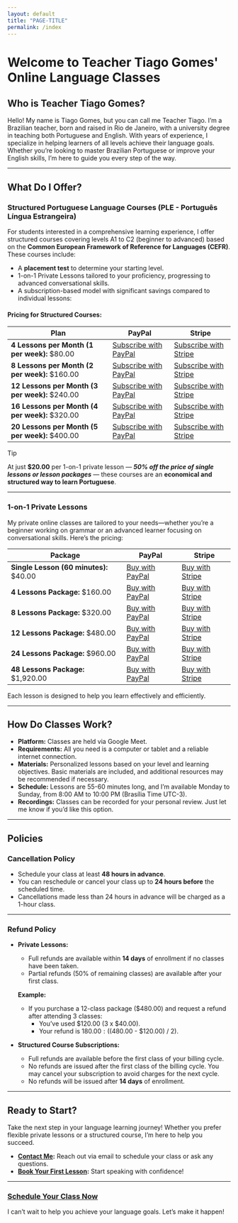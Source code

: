 ```yaml
---
layout: default
title: "PAGE-TITLE"
permalink: /index
---
```

# Welcome to Teacher Tiago Gomes' Online Language Classes

## Who is Teacher Tiago Gomes?
Hello! My name is Tiago Gomes, but you can call me Teacher Tiago. I’m a Brazilian teacher, born and raised in Rio de Janeiro, with a university degree in teaching both Portuguese and English. With years of experience, I specialize in helping learners of all levels achieve their language goals. Whether you’re looking to master Brazilian Portuguese or improve your English skills, I’m here to guide you every step of the way.

---

## What Do I Offer?

### Structured Portuguese Language Courses (PLE - Português Língua Estrangeira)
For students interested in a comprehensive learning experience, I offer structured courses covering levels A1 to C2 (beginner to advanced) based on the **Common European Framework of Reference for Languages (CEFR)**. These courses include:

- A **placement test** to determine your starting level.
- 1-on-1 Private Lessons tailored to your proficiency, progressing to advanced conversational skills.
- A subscription-based model with significant savings compared to individual lessons:

#### Pricing for Structured Courses:

|Plan|PayPal|Stripe|
|---|---|---|
|**4 Lessons per Month (1 per week):** $80.00 | [Subscribe with PayPal](https://www.paypal.com/webapps/billing/plans/subscribe?plan_id=P-9CN04948JV6346900M6KGT3Q) | [Subscribe with Stripe](https://your-stripe-subscription-link.com)|
|**8 Lessons per Month (2 per week):** $160.00 | [Subscribe with PayPal](https://www.paypal.com/webapps/billing/plans/subscribe?plan_id=P-9L3860615G169053GM6KGWDA) | [Subscribe with Stripe](https://your-stripe-subscription-link.com)|
|**12 Lessons per Month (3 per week):** $240.00 | [Subscribe with PayPal](https://www.paypal.com/webapps/billing/plans/subscribe?plan_id=P-2E193837WT547012HM6KGXOI) | [Subscribe with Stripe](https://your-stripe-subscription-link.com)|
|**16 Lessons per Month (4 per week):** $320.00 | [Subscribe with PayPal](https://www.paypal.com/webapps/billing/plans/subscribe?plan_id=P-7MX42179E7832081GM6KG4OA) | [Subscribe with Stripe](https://your-stripe-subscription-link.com)|
|**20 Lessons per Month (5 per week):** $400.00 | [Subscribe with PayPal](https://www.paypal.com/webapps/billing/plans/subscribe?plan_id=P-74M17201FX865612CM6KG5SI) | [Subscribe with Stripe](https://your-stripe-subscription-link.com)|

> [!TIP]
> At just **$20.00** per 1-on-1 private lesson — ***50% off the price of single lessons or lesson packages*** — these courses are an **economical and structured way to learn Portuguese**.

---

### 1-on-1 Private Lessons
My private online classes are tailored to your needs—whether you’re a beginner working on grammar or an advanced learner focusing on conversational skills. Here’s the pricing:

|Package|PayPal|Stripe|
|---|---|---|
|**Single Lesson (60 minutes):** $40.00 | [Buy with PayPal](https://www.paypal.com/ncp/payment/HQF8ZEDZSSKF8) | [Buy with Stripe](https://your-stripe-link.com)|
|**4 Lessons Package:** $160.00 | [Buy with PayPal](https://www.paypal.com/ncp/payment/HQF8ZEDZSSKF8) | [Buy with Stripe](https://your-stripe-link.com)|
|**8 Lessons Package:** $320.00 | [Buy with PayPal](https://www.paypal.com/ncp/payment/HQF8ZEDZSSKF8) | [Buy with Stripe](https://your-stripe-link.com)|
|**12 Lessons Package:** $480.00 | [Buy with PayPal](https://www.paypal.com/ncp/payment/HQF8ZEDZSSKF8) | [Buy with Stripe](https://your-stripe-link.com)|
|**24 Lessons Package:** $960.00 | [Buy with PayPal](https://www.paypal.com/ncp/payment/HQF8ZEDZSSKF8) | [Buy with Stripe](https://your-stripe-link.com)|
|**48 Lessons Package:** $1,920.00 | [Buy with PayPal](https://www.paypal.com/ncp/payment/HQF8ZEDZSSKF8) | [Buy with Stripe](https://your-stripe-link.com)|

Each lesson is designed to help you learn effectively and efficiently.

---

## How Do Classes Work?
- **Platform:** Classes are held via Google Meet.
- **Requirements:** All you need is a computer or tablet and a reliable internet connection.
- **Materials:** Personalized lessons based on your level and learning objectives. Basic materials are included, and additional resources may be recommended if necessary.
- **Schedule:** Lessons are 55-60 minutes long, and I’m available Monday to Sunday, from 8:00 AM to 10:00 PM (Brasília Time UTC-3).
- **Recordings:** Classes can be recorded for your personal review. Just let me know if you’d like this option.

---

## Policies

### Cancellation Policy
- Schedule your class at least **48 hours in advance**.
- You can reschedule or cancel your class up to **24 hours before** the scheduled time.
- Cancellations made less than 24 hours in advance will be charged as a 1-hour class.

---

### Refund Policy
- **Private Lessons:**
  - Full refunds are available within **14 days** of enrollment if no classes have been taken.
  - Partial refunds (50% of remaining classes) are available after your first class.

  **Example:**
  - If you purchase a 12-class package ($480.00) and request a refund after attending 3 classes:
    - You’ve used $120.00 (3 x $40.00).
    - Your refund is $180.00: (($480.00 - $120.00) / 2).

- **Structured Course Subscriptions:**
  - Full refunds are available before the first class of your billing cycle.
  - No refunds are issued after the first class of the billing cycle. You may cancel your subscription to avoid charges for the next cycle.
  - No refunds will be issued after **14 days** of enrollment.

---

## Ready to Start?
Take the next step in your language learning journey! Whether you prefer flexible private lessons or a structured course, I’m here to help you succeed.

- **[Contact Me](mailto:teachertiagosgomes@gmail.com):** Reach out via email to schedule your class or ask any questions.
- **[Book Your First Lesson](https://cal.com/teacher-tiago-gomes):** Start speaking with confidence!

---

### [Schedule Your Class Now](#)

I can’t wait to help you achieve your language goals. Let’s make it happen!

